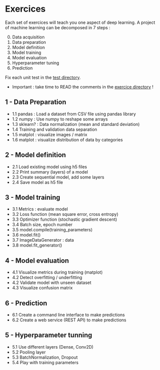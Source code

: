 # Exercices

Each set of exercices will teach you one aspect of deep learning.
A project of machine learning can be decomposed in 7 steps :

0. Data acquisition
1. Data preparation
2. Model definition
3. Model training
4. Model evaluation
5. Hyperparameter tuning
6. Prediction


Fix each unit test in the [test directory](./tests).
- Important : take time to READ the comments in the [exercice directory](./exercices) !


## 1 - Data Preparation

- 1.1 pandas : Load a dataset from CSV file using pandas library
- 1.2 numpy : Use numpy to reshape some arrays
- 1.3 sklearn? : Data normalization (mean and standard deviation)
- 1.4 Training and validation data separation
- 1.5 matplot : visualize images / matrix
- 1.6 matplot : visualize distribution of data by categories 

## 2 - Model definition

- 2.1 Load existing model using h5 files
- 2.2 Print summary (layers) of a model
- 2.3 Create sequential model, add some layers
- 2.4 Save model as h5 file

## 3 - Model training

- 3.1 Metrics : evaluate model
- 3.2 Loss function (mean square error, cross entropy)
- 3.3 Optimizer function (stochastic gradient descent)
- 3.4 Batch size, epoch number
- 3.5 model.compile(training_parameters)
- 3.6 model.fit()
- 3.7 ImageDataGenerator : data
- 3.8 model.fit_generator()

## 4 - Model evaluation

- 4.1 Visualize metrics during training (matplot)
- 4.2 Detect overfitting / underfitting
- 4.2 Validate model with unseen dataset
- 4.3 Visualize confusion matrix

## 6 - Prediction

- 6.1 Create a command line interface to make predictions
- 6.2 Create a web service (REST API) to make predictions

## 5 - Hyperparameter tunning

- 5.1 Use different layers (Dense, Conv2D)
- 5.2 Pooling layer
- 5.3 BatchNormalization, Dropout
- 5.4 Play with training parameters

